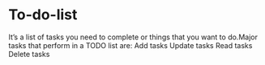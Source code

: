 # To-do-list
It’s a list of tasks you need to complete or things that you want to do.Major tasks that perform in a TODO list are:  Add tasks Update tasks Read tasks Delete tasks                                       
